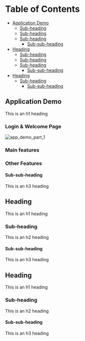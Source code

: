 
# Table of Contents 
- [Application Demo](#heading)
  * [Sub-heading](#sub-heading-0)
  * [Sub-heading](#sub-heading-1)
  * [Sub-heading](#sub-heading-2)
    + [Sub-sub-heading](#sub-sub-heading)
- [Heading](#heading-1)
  * [Sub-heading](#sub-heading-1)
  * [Sub-heading](#sub-heading-1)
  * [Sub-heading](#sub-heading-1)
    + [Sub-sub-heading](#sub-sub-heading-1)
- [Heading](#heading-2)
  * [Sub-heading](#sub-heading-2)
    + [Sub-sub-heading](#sub-sub-heading-2)


<!-- toc -->


## Application Demo

This is an h1 heading

### Login & Welcome Page 

![app_demo_part_1](https://user-images.githubusercontent.com/37666186/44115665-c39519c2-a00e-11e8-9a45-5b84e0db8b18.gif)

### Main features

### Other Features


#### Sub-sub-heading

This is an h3 heading

## Heading

This is an h1 heading

### Sub-heading

This is an h2 heading

#### Sub-sub-heading

This is an h3 heading

## Heading

This is an h1 heading

### Sub-heading

This is an h2 heading

#### Sub-sub-heading

This is an h3 heading



